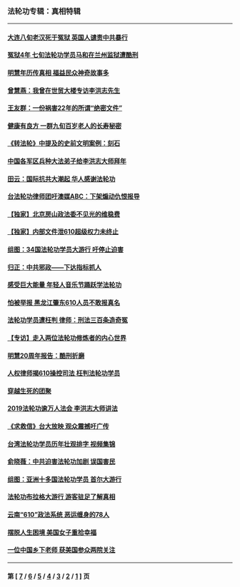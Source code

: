### 法轮功专辑：真相特辑
---
#### [大连八旬老汉死于冤狱 英国人谴责中共暴行](../../pages/nf4389/n13480118.md?02190430) 
#### [冤狱4年 七旬法轮功学员马和在兰州监狱遭酷刑](../../pages/nf4389/n13304688.md?02190430) 
#### [明慧年历传真相 福益民众神奇故事多](../../pages/nf4389/n13294545.md?02190430) 
#### [曾慧燕：我曾在世贸大楼专访李洪志先生](../../pages/nf4389/n12898729.md?02190430) 
#### [王友群：一份祸害22年的所谓“绝密文件”](../../pages/nf4389/n12871750.md?02190430) 
#### [健康有良方 一群九旬百岁老人的长寿秘密](../../pages/nf4389/n12847475.md?02190430) 
#### [《转法轮》中提及的史前文明案例：刻石](../../pages/nf4389/n12758577.md?02190430) 
#### [中国各军区兵种大法弟子给李洪志大师拜年](../../pages/nf4389/n12750047.md?02190430) 
#### [田云：国际抗共大潮起 华人感谢法轮功](../../pages/nf4389/n12357708.md?02190430) 
#### [台法轮功律师团吁澳媒ABC：下架煽动仇恨报导](../../pages/nf4389/n12279917.md?02190430) 
#### [【独家】北京房山政法委不见光的维稳费](../../pages/nf4389/n12031979.md?02190430) 
#### [【独家】内部文件泄610超级权力未终止](../../pages/nf4389/n12023895.md?02190430) 
#### [组图：34国法轮功学员大游行 吁停止迫害](../../pages/nf4389/n11492658.md?02190430) 
#### [归正：中共邪政——下达指标抓人](../../pages/nf4389/n11474770.md?02190430) 
#### [感受巨大能量 年轻人音乐节踊跃学法轮功](../../pages/nf4389/n11441981.md?02190430) 
#### [怕被举报 黑龙江肇东610人员不敢报真名](../../pages/nf4389/n11436499.md?02190430) 
#### [法轮功学员遭枉判 律师：刑法三百条造奇冤](../../pages/nf4389/n11433943.md?02190430) 
#### [【专访】走入两位法轮功修炼者的内心世界](../../pages/nf4389/n11415623.md?02190430) 
#### [明慧20周年报告：酷刑折磨](../../pages/nf4389/n11387954.md?02190430) 
#### [人权律师揭610操控司法 枉判法轮功学员](../../pages/nf4389/n11313370.md?02190430) 
#### [穿越生死的团聚](../../pages/nf4389/n11258922.md?02190430) 
#### [2019法轮功逾万人法会 李洪志大师讲法](../../pages/nf4389/n11265303.md?02190430) 
#### [《求救信》台大放映 观众震撼吁广传](../../pages/nf4389/n10922251.md?02190430) 
#### [台湾法轮功学员历年壮观排字 视频集锦](../../pages/nf4389/n10878789.md?02190430) 
#### [俞晓薇：中共迫害法轮功加剧 误国害民](../../pages/nf4389/n10859260.md?02190430) 
#### [组图：亚洲十多国法轮功学员 首尔大游行](../../pages/nf4389/n10781149.md?02190430) 
#### [法轮功布拉格大游行 游客驻足了解真相](../../pages/nf4389/n10749360.md?02190430) 
#### [云南“610”政法系统 恶运缠身的78人](../../pages/nf4389/n10747534.md?02190430) 
#### [摆脱人生困境 美国女子重拾幸福](../../pages/nf4389/n10688678.md?02190430) 
#### [一位中国乡下老师 获美国参众两院关注](../../pages/nf4389/n10683927.md?02190430) 

---
#### 第 [ [7](./7.md?02190430) / [6](./6.md?02190430) / [5](./5.md?02190430) / [4](./4.md?02190430) / [3](./3.md?02190430) / [2](./2.md?02190430) / [1](./1.md?02190430) ] 页
